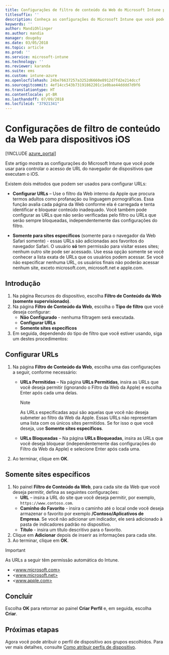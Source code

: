 ```yaml
---
title: Configurações de filtro de conteúdo da Web do Microsoft Intune para dispositivos iOS
titlesuffix: ''
description: Conheça as configurações do Microsoft Intune que você pode usar para permitir e bloquear o acesso aos sites de dispositivos que executam iOS.
keywords: ''
author: MandiOhlinger
ms.author: mandia
manager: dougeby
ms.date: 03/05/2018
ms.topic: article
ms.prod: ''
ms.service: microsoft-intune
ms.technology: ''
ms.reviewer: karanda
ms.suite: ems
ms.custom: intune-azure
ms.openlocfilehash: 24be76637257a3252d6660e8912d7fd2e214dccf
ms.sourcegitcommit: 4ef14cc543b73191862201c1e0bae44dddd7d9f6
ms.translationtype: HT
ms.contentlocale: pt-BR
ms.lasthandoff: 07/09/2018
ms.locfileid: "37921341"
---
```

# <a name="web-content-filter-settings-for-ios-devices"></a>Configurações de filtro de conteúdo da Web para dispositivos iOS

[!INCLUDE [azure_portal](./includes/azure_portal.md)]

Este artigo mostra as configurações do Microsoft Intune que você pode usar para controlar o acesso de URL do navegador de dispositivos que executam o iOS.

Existem dois métodos que podem ser usados para configurar URLs:

- **Configurar URLs** – Use o filtro da Web interno da Apple que procura termos adultos como profanação ou linguagem pornográficas. Essa função avalia cada página da Web conforme ela é carregada e tenta identificar e bloquear conteúdo inadequado. Você também pode configurar as URLs que não serão verificadas pelo filtro ou URLs que serão sempre bloqueadas, independentemente das configurações do filtro.

- **Somente para sites específicos** (somente para o navegador da Web Safari somente) - essas URLs são adicionadas aos favoritos do navegador Safari. O usuário **só** tem permissão para visitar esses sites; nenhum outro site pode ser acessado. Use essa opção somente se você conhecer a lista exata de URLs que os usuários podem acessar.
Se você não especificar nenhuma URL, os usuários finais não poderão acessar nenhum site, exceto microsoft.com, microsoft.net e apple.com.

## <a name="get-started"></a>Introdução

1. Na página Recursos do dispositivo, escolha **Filtro de Conteúdo da Web (somente supervisionado)**.
2. Na página **Filtro de Conteúdo da Web**, escolha o **Tipo de filtro** que você deseja configurar:
    - **Não Configurado** - nenhuma filtragem será executada.
    - **Configurar URLs**
    - **Somente sites específicos**
3. Em seguida, dependendo do tipo de filtro que você estiver usando, siga um destes procedimentos:


## <a name="configure-urls"></a>Configurar URLs

1. Na página **Filtro de Conteúdo da Web**, escolha uma das configurações a seguir, conforme necessário:
   - **URLs Permitidas** – Na página **URLs Permitidas**, insira as URLs que você deseja permitir (ignorando o Filtro da Web da Apple) e escolha Enter após cada uma delas.
     > [!NOTE]
     > As URLs especificadas aqui são aquelas que você não deseja submeter ao filtro da Web da Apple. Essas URLs não representam uma lista com os únicos sites permitidos. Se for isso o que você deseja, use **Somente sites específicos**.

   - **URLs Bloqueadas** – Na página **URLs Bloqueadas**, insira as URLs que você deseja bloquear (independentemente das configurações do Filtro da Web da Apple) e selecione Enter após cada uma.
2. Ao terminar, clique em **OK**.


## <a name="specific-websites-only"></a>Somente sites específicos

1. No painel **Filtro de Conteúdo da Web**, para cada site da Web que você deseja permitir, defina as seguintes configurações:
    - **URL** – insira a URL do site que você deseja permitir, por exemplo, `https://www.contoso.com`.
    - **Caminho do Favorito** - insira o caminho até o local onde você deseja armazenar o favorito por exemplo **/Contoso/Aplicativos de Empresa**. Se você não adicionar um indicador, ele será adicionado à pasta de indicadores padrão no dispositivo.
    - **Título** - insira um título descritivo para o favorito.
2. Clique em **Adicionar** depois de inserir as informações para cada site.
3. Ao terminar, clique em **OK**.

> [!IMPORTANT]
> As URLs a seguir têm permissão automática do Intune.
> - <www.microsoft.com>
> - <www.microsoft.net>
> - <www.apple.com>

## <a name="finish-up"></a>Concluir

Escolha **OK** para retornar ao painel **Criar Perfil** e, em seguida, escolha **Criar**.

## <a name="next-steps"></a>Próximas etapas

Agora você pode atribuir o perfil de dispositivo aos grupos escolhidos. Para ver mais detalhes, consulte [Como atribuir perfis de dispositivo](device-profile-assign.md).
